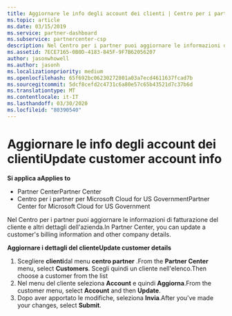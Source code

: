 ```yaml
---
title: Aggiornare le info degli account dei clienti | Centro per i partner
ms.topic: article
ms.date: 03/15/2019
ms.service: partner-dashboard
ms.subservice: partnercenter-csp
description: Nel Centro per i partner puoi aggiornare le informazioni di fatturazione del cliente e altri dettagli dell'azienda.
ms.assetid: 7ECE7165-0B0D-4183-845F-9F7B62056207
author: jasonwhowell
ms.author: jasonh
ms.localizationpriority: medium
ms.openlocfilehash: 65f692bc06230272801a03a7ecd4611637fcad7b
ms.sourcegitcommit: 5dcf8cefd2c4731c6a80e57c65b43521d7c37b6d
ms.translationtype: MT
ms.contentlocale: it-IT
ms.lasthandoff: 03/30/2020
ms.locfileid: "80390540"
---
```

# <a name="update-customer-account-info"></a><span data-ttu-id="f4036-103">Aggiornare le info degli account dei clienti</span><span class="sxs-lookup"><span data-stu-id="f4036-103">Update customer account info</span></span>

<span data-ttu-id="f4036-104">**Si applica a**</span><span class="sxs-lookup"><span data-stu-id="f4036-104">**Applies to**</span></span>

-  <span data-ttu-id="f4036-105">Partner Center</span><span class="sxs-lookup"><span data-stu-id="f4036-105">Partner Center</span></span>
-  <span data-ttu-id="f4036-106">Centro per i partner per Microsoft Cloud for US Government</span><span class="sxs-lookup"><span data-stu-id="f4036-106">Partner Center for Microsoft Cloud for US Government</span></span>


<span data-ttu-id="f4036-107">Nel Centro per i partner puoi aggiornare le informazioni di fatturazione del cliente e altri dettagli dell'azienda.</span><span class="sxs-lookup"><span data-stu-id="f4036-107">In Partner Center, you can update a customer's billing information and other company details.</span></span>

<span data-ttu-id="f4036-108">**Aggiornare i dettagli del cliente**</span><span class="sxs-lookup"><span data-stu-id="f4036-108">**Update customer details**</span></span>

1.  <span data-ttu-id="f4036-109">Scegliere **clienti**dal menu **centro partner** .</span><span class="sxs-lookup"><span data-stu-id="f4036-109">From the **Partner Center** menu, select **Customers**.</span></span> <span data-ttu-id="f4036-110">Scegli quindi un cliente nell'elenco.</span><span class="sxs-lookup"><span data-stu-id="f4036-110">Then choose a customer from the list</span></span>
2.  <span data-ttu-id="f4036-111">Nel menu del cliente seleziona **Account** e quindi **Aggiorna**.</span><span class="sxs-lookup"><span data-stu-id="f4036-111">From the customer menu, select **Account** and then **Update**.</span></span>
3.  <span data-ttu-id="f4036-112">Dopo aver apportato le modifiche, seleziona **Invia**.</span><span class="sxs-lookup"><span data-stu-id="f4036-112">After you've made your changes, select **Submit**.</span></span>

 

 



